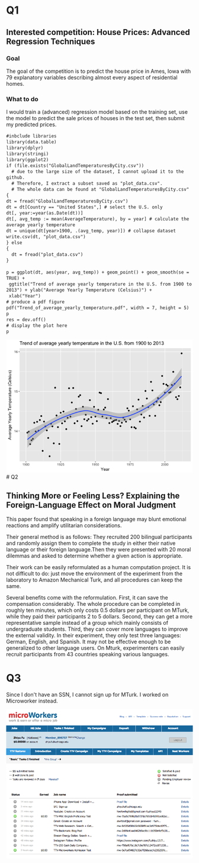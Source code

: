 Q1
==

Interested competition: House Prices: Advanced Regression Techniques
--------------------------------------------------------------------

### Goal

The goal of the competition is to predict the house price in Ames, Iowa
with 79 explanatory variables describing almost every aspect of
residential homes.

### What to do

I would train a (advanced) regression model based on the training set,
use the model to predict the sale prices of houses in the test set, then
submit my predicted prices.

    #inbclude libraries
    library(data.table)
    library(dplyr)
    library(stringi)
    library(ggplot2)
    if (file.exists("GlobalLandTemperaturesByCity.csv"))
      # due to the large size of the dataset, I cannot upload it to the github.
      # Therefore, I extract a subset saved as "plot_data.csv".
      # The whole data can be found at "GlobalLandTemperaturesByCity.csv"
    {
    dt = fread("GlobalLandTemperaturesByCity.csv")
    dt = dt[Country == "United States",] # select the U.S. only
    dt[, year:=year(as.Date(dt))]
    dt[, avg_temp := mean(AverageTemperature), by = year] # calculate the average yearly temperature
    dt = unique(dt[year>1900, .(avg_temp, year)]) # collapse dataset
    write.csv(dt, "plot_data.csv")
    } else
    {
      dt = fread("plot_data.csv")
    }

    p = ggplot(dt, aes(year, avg_temp)) + geom_point() + geom_smooth(se = TRUE) +
     ggtitle("Trend of average yearly temperature in the U.S. from 1900 to 2013") + ylab("Average Yearly Temperature (Celsius)") +
     xlab("Year")
    # produce a pdf figure
    pdf("Trend_of_average_yearly_temperature.pdf", width = 7, height = 5)
    p
    res = dev.off()
    # display the plot here
    p

![](collaboration_files/figure-markdown_strict/unnamed-chunk-2-1.png) \#
Q2

Thinking More or Feeling Less? Explaining the Foreign-Language Effect on Moral Judgment
---------------------------------------------------------------------------------------

This paper found that speaking in a foreign language may blunt emotional
reactions and amplify utilitarian considerations.

Their general method is as follows: They recruited 200 bilingual
participants and randomly assign them to complete the study in either
their native language or their foreign language.Then they were presented
with 20 moral dilemmas and asked to determine whether a given action is
appropriate.

Their work can be easily reformulated as a human computation project. It
is not difficult to do: just move the environment of the experiment from
the laboratory to Amazon Mechanical Turk, and all procedures can keep
the same.

Several benefits come with the reformulation. First, it can save the
compensation considerably. The whole procedure can be completed in
roughly ten minutes, which only costs 0.5 dollars per participant on
MTurk, while they paid their participants 2 to 5 dollars. Second, they
can get a more representative sample instead of a group which mainly
consists of undergraduate students. Third, they can cover more languages
to improve the external validity. In their experiment, they only test
three languages: German, English, and Spanish. It may not be effective
enough to be generalized to other language users. On Mturk,
experimenters can easily recruit participants from 43 countries speaking
various languages.

Q3
==

Since I don't have an SSN, I cannot sign up for MTurk. I worked on
Microworker instead.

![screenshot](screenshot_for_microworker.png)
